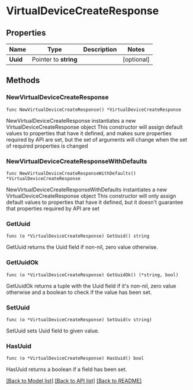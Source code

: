 # VirtualDeviceCreateResponse

## Properties

Name | Type | Description | Notes
------------ | ------------- | ------------- | -------------
**Uuid** | Pointer to **string** |  | [optional] 

## Methods

### NewVirtualDeviceCreateResponse

`func NewVirtualDeviceCreateResponse() *VirtualDeviceCreateResponse`

NewVirtualDeviceCreateResponse instantiates a new VirtualDeviceCreateResponse object
This constructor will assign default values to properties that have it defined,
and makes sure properties required by API are set, but the set of arguments
will change when the set of required properties is changed

### NewVirtualDeviceCreateResponseWithDefaults

`func NewVirtualDeviceCreateResponseWithDefaults() *VirtualDeviceCreateResponse`

NewVirtualDeviceCreateResponseWithDefaults instantiates a new VirtualDeviceCreateResponse object
This constructor will only assign default values to properties that have it defined,
but it doesn't guarantee that properties required by API are set

### GetUuid

`func (o *VirtualDeviceCreateResponse) GetUuid() string`

GetUuid returns the Uuid field if non-nil, zero value otherwise.

### GetUuidOk

`func (o *VirtualDeviceCreateResponse) GetUuidOk() (*string, bool)`

GetUuidOk returns a tuple with the Uuid field if it's non-nil, zero value otherwise
and a boolean to check if the value has been set.

### SetUuid

`func (o *VirtualDeviceCreateResponse) SetUuid(v string)`

SetUuid sets Uuid field to given value.

### HasUuid

`func (o *VirtualDeviceCreateResponse) HasUuid() bool`

HasUuid returns a boolean if a field has been set.


[[Back to Model list]](../README.md#documentation-for-models) [[Back to API list]](../README.md#documentation-for-api-endpoints) [[Back to README]](../README.md)


